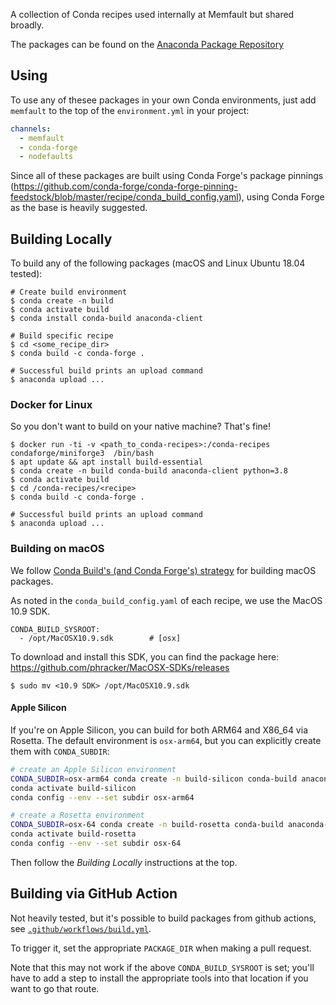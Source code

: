 A collection of Conda recipes used internally at Memfault but shared broadly.

The packages can be found on the [Anaconda Package Repository](https://anaconda.org/Memfault/repo)

## Using

To use any of thesee packages in your own Conda environments, just add `memfault` to the top of the `environment.yml` in your project:

```yaml
channels:
  - memfault
  - conda-forge
  - nodefaults
```

Since all of these packages are built using Conda Forge's package pinnings (https://github.com/conda-forge/conda-forge-pinning-feedstock/blob/master/recipe/conda_build_config.yaml), using Conda Forge as the base is heavily suggested.

## Building Locally

To build any of the following packages (macOS and Linux Ubuntu 18.04 tested):

```
# Create build environment
$ conda create -n build
$ conda activate build
$ conda install conda-build anaconda-client

# Build specific recipe
$ cd <some_recipe_dir>
$ conda build -c conda-forge .

# Successful build prints an upload command
$ anaconda upload ...
```

### Docker for Linux

So you don't want to build on your native machine? That's fine!

```
$ docker run -ti -v <path_to_conda-recipes>:/conda-recipes condaforge/miniforge3  /bin/bash
$ apt update && apt install build-essential
$ conda create -n build conda-build anaconda-client python=3.8
$ conda activate build
$ cd /conda-recipes/<recipe>
$ conda build -c conda-forge .

# Successful build prints an upload command
$ anaconda upload ...
```

### Building on macOS

We follow [Conda Build's (and Conda Forge's) strategy](https://docs.conda.io/projects/conda-build/en/latest/resources/compiler-tools.html#macos-sdk) for building macOS packages.

As noted in the `conda_build_config.yaml` of each recipe, we use the MacOS 10.9 SDK.

```
CONDA_BUILD_SYSROOT:
  - /opt/MacOSX10.9.sdk        # [osx]
```

To download and install this SDK, you can find the package here: https://github.com/phracker/MacOSX-SDKs/releases

```
$ sudo mv <10.9 SDK> /opt/MacOSX10.9.sdk
```

#### Apple Silicon

If you're on Apple Silicon, you can build for both ARM64 and X86_64 via Rosetta. The default environment is `osx-arm64`, but you can explicitly create them with `CONDA_SUBDIR`:

```sh
# create an Apple Silicon environment
CONDA_SUBDIR=osx-arm64 conda create -n build-silicon conda-build anaconda-client
conda activate build-silicon
conda config --env --set subdir osx-arm64

# create a Rosetta environment
CONDA_SUBDIR=osx-64 conda create -n build-rosetta conda-build anaconda-client
conda activate build-rosetta
conda config --env --set subdir osx-64
```

Then follow the *Building Locally* instructions at the top.

## Building via GitHub Action

Not heavily tested, but it's possible to build packages from github actions, see
[`.github/workflows/build.yml`](.github/workflows/build.yml).

To trigger it, set the appropriate `PACKAGE_DIR` when making a pull request.

Note that this may not work if the above `CONDA_BUILD_SYSROOT` is set; you'll
have to add a step to install the appropriate tools into that location if you
want to go that route.
